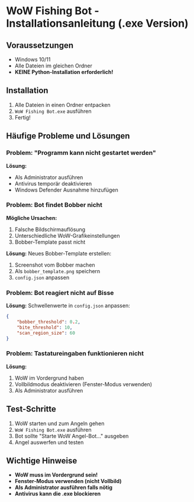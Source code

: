# WoW Fishing Bot - Installationsanleitung (.exe Version)

## Voraussetzungen
- Windows 10/11
- Alle Dateien im gleichen Ordner
- **KEINE Python-Installation erforderlich!**

## Installation
1. Alle Dateien in einen Ordner entpacken
2. `WoW Fishing Bot.exe` ausführen
3. Fertig!

## Häufige Probleme und Lösungen

### Problem: "Programm kann nicht gestartet werden"
**Lösung:** 
- Als Administrator ausführen
- Antivirus temporär deaktivieren
- Windows Defender Ausnahme hinzufügen

### Problem: Bot findet Bobber nicht
**Mögliche Ursachen:**
1. Falsche Bildschirmauflösung
2. Unterschiedliche WoW-Grafikeinstellungen
3. Bobber-Template passt nicht

**Lösung:** Neues Bobber-Template erstellen:
1. Screenshot vom Bobber machen
2. Als `bobber_template.png` speichern
3. `config.json` anpassen

### Problem: Bot reagiert nicht auf Bisse
**Lösung:** Schwellenwerte in `config.json` anpassen:
```json
{
    "bobber_threshold": 0.2,
    "bite_threshold": 10,
    "scan_region_size": 60
}
```

### Problem: Tastatureingaben funktionieren nicht
**Lösung:** 
1. WoW im Vordergrund haben
2. Vollbildmodus deaktivieren (Fenster-Modus verwenden)
3. Als Administrator ausführen

## Test-Schritte
1. WoW starten und zum Angeln gehen
2. `WoW Fishing Bot.exe` ausführen
3. Bot sollte "Starte WoW Angel-Bot..." ausgeben
4. Angel auswerfen und testen

## Wichtige Hinweise
- **WoW muss im Vordergrund sein!**
- **Fenster-Modus verwenden (nicht Vollbild)**
- **Als Administrator ausführen falls nötig**
- **Antivirus kann die .exe blockieren** 